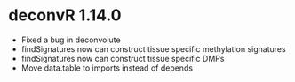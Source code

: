 # deconvR 1.14.0
* Fixed a bug in deconvolute
* findSignatures now can construct tissue specific methylation signatures
* findSignatures now can construct tissue specific DMPs
* Move data.table to imports instead of depends